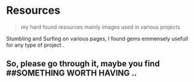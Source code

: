 # Resources
> my hard found resources mainly images used in various projects

Stumbling and Surfing on various pages, I found gems emmensely usefull for any type of project .

So, please go through it, maybe you find ##SOMETHING WORTH HAVING ..
---
